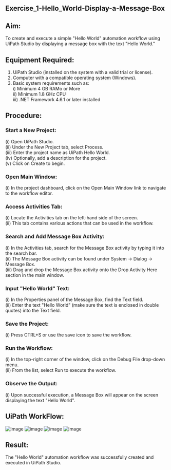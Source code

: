 ## Exercise_1-Hello_World-Display-a-Message-Box

## Aim:

To create and execute a simple "Hello World" automation workflow using UiPath Studio by displaying a message box with the text "Hello World."

## Equipment Required:

1. UiPath Studio (installed on the system with a valid trial or license).<br>
2. Computer with a compatible operating system (Windows).<br>
3. Basic system requirements such as:<br>
  i)  Minimum 4 GB RAMo or More<br>
 ii) Minimum 1.8 GHz CPU<br>
iii) .NET Framework 4.6.1 or later installed

## Procedure:

### Start a New Project:

(i) Open UiPath Studio.<br>
(ii) Under the New Project tab, select Process.<br>
(iii) Enter the project name as UiPath Hello World.<br>
(iv) Optionally, add a description for the project.<br>
(v) Click on Create to begin.

### Open Main Window:

(i) In the project dashboard, click on the Open Main Window link to navigate to the workflow editor.

### Access Activities Tab:

(i) Locate the Activities tab on the left-hand side of the screen.<br>
(ii) This tab contains various actions that can be used in the workflow.

### Search and Add Message Box Activity:

(i) In the Activities tab, search for the Message Box activity by typing it into the search bar.<br>
(ii) The Message Box activity can be found under System → Dialog → Message Box.<br>
(iii) Drag and drop the Message Box activity onto the Drop Activity Here section in the main window.

### Input "Hello World" Text:

(i) In the Properties panel of the Message Box, find the Text field.<br>
(ii) Enter the text "Hello World" (make sure the text is enclosed in double quotes) into the Text field.

### Save the Project:

(i) Press CTRL+S or use the save icon to save the workflow.

### Run the Workflow:

(i) In the top-right corner of the window, click on the Debug File drop-down menu.<br>
(ii) From the list, select Run to execute the workflow.

### Observe the Output:

(i) Upon successful execution, a Message Box will appear on the screen displaying the text "Hello World".

## UiPath WorkFlow:
![image](https://github.com/user-attachments/assets/51275e08-069d-4ac7-821d-fd23f098ba09)
![image](https://github.com/user-attachments/assets/58b1bbe0-ec48-433c-8373-713dea8bc857)
![image](https://github.com/user-attachments/assets/e077068c-3877-408a-b3c1-987a100ed6a0)
![image](https://github.com/user-attachments/assets/95c5c391-58f6-467a-8888-ae69f3f62744)



## Result:

The "Hello World" automation workflow was successfully created and executed in UiPath Studio.
